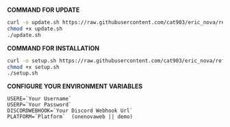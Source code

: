 **COMMAND FOR UPDATE**
```bash
curl -o update.sh https://raw.githubusercontent.com/cat903/eric_nova/refs/heads/main/update.sh
chmod +x update.sh
./update.sh

```
**COMMAND FOR INSTALLATION**
```bash
curl -o setup.sh https://raw.githubusercontent.com/cat903/eric_nova/refs/heads/main/setup.sh
chmod +x setup.sh
./setup.sh
```
**CONFIGURE YOUR ENVIRONMENT VARIABLES**
```
USERE=`Your Username`
USERP=`Your Password`
DISCORDWEBHOOK=`Your Discord Webhook Url`
PLATFORM=`Platform`  (onenovaweb || demo)
```

